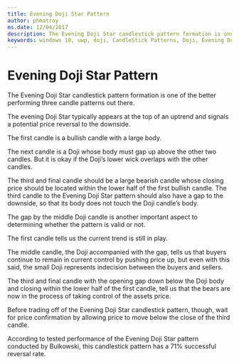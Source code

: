 ```yaml
---
title: Evening Doji Star Pattern
author: phmatray
ms.date: 12/04/2017
description: The Evening Doji Star candlestick pattern formation is one of the better performing three candle patterns out there.
keywords: windows 10, uwp, doji, CandleStick Patterns, Doji, Evening Doji Star, Three Candle Pattern
---
```


# Evening Doji Star Pattern

The Evening Doji Star candlestick pattern formation is one of the better performing three candle patterns out there.

The evening Doji Star typically appears at the top of an uptrend and signals a potential price reversal to the downside.

The first candle is a bullish candle with a large body.

The next candle is a Doji whose body must gap up above the other two candles. But it is okay if the Doji’s lower wick overlaps with the other candles.

The third and final candle should be a large bearish candle whose closing price should be located within the lower half of the first bullish candle. The third candle to the Evening Doji Star pattern should also have a gap to the downside, so that its body does not touch the Doji candle’s body.

The gap by the middle Doji candle is another important aspect to determining whether the pattern is valid or not.

The first candle tells us the current trend is still in play.

The middle candle, the Doji accompanied with the gap, tells us that buyers continue to remain in current control by pushing price up, but even with this said, the small Doji represents indecision between the buyers and sellers.

The third and final candle with the opening gap down below the Doji body and closing within the lower half of the first candle, tell us that the bears are now in the process of taking control of the assets price.

Before trading off of the Evening Doji Star candlestick pattern, though, wait for price confirmation by allowing price to move below the close of the third candle.

According to tested performance of the Evening Doji Star pattern conducted by Bulkowski, this candlestick pattern has a 71% successful reversal rate.
